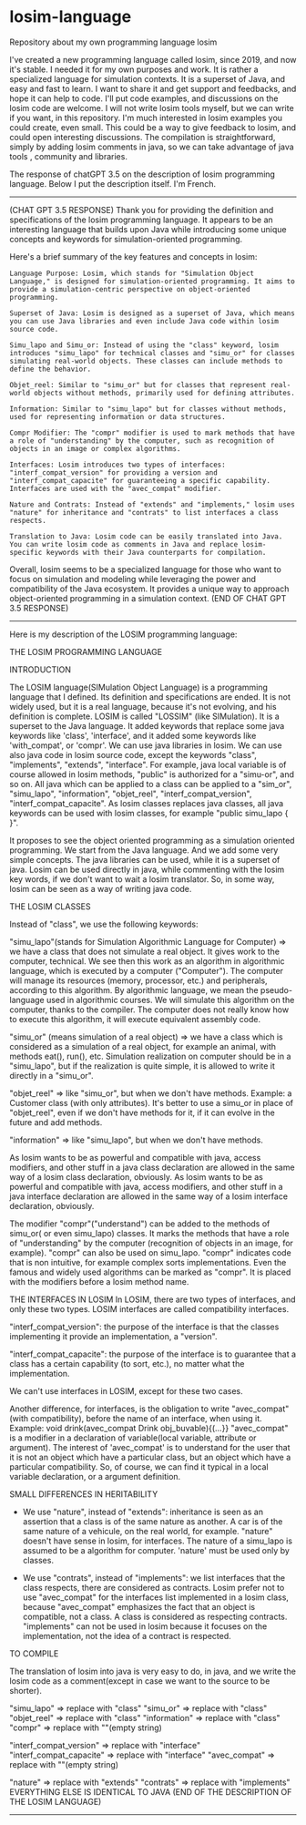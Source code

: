 # losim-language
Repository about my own programming language losim

I've created a new programming language called losim, since 2019, and now it's stable. I needed it for my own purposes and work. It is rather a specialized language for simulation contexts. It is a superset of Java, and easy and fast to learn.
I want to share it and get support and feedbacks, and hope it can help to code. I'll put code examples, and discussions on the losim code are welcome. I will not write losim tools myself, but we can write if you want, in this repository. I'm much interested in losim examples you could create, even small. This could be a way to give feedback to losim, and could open interesting discussions.
The compilation is straightforward, simply by adding losim comments in java, so we can take advantage of java tools , community and libraries.

The response of chatGPT 3.5 on the description of losim programming language. Below I put the description itself.
I'm French.
****************************************************************************************************************
(CHAT GPT 3.5 RESPONSE)
Thank you for providing the definition and specifications of the losim programming language. It appears to be an interesting language that builds upon Java while introducing some unique concepts and keywords for simulation-oriented programming.

Here's a brief summary of the key features and concepts in losim:

    Language Purpose: Losim, which stands for "Simulation Object Language," is designed for simulation-oriented programming. It aims to provide a simulation-centric perspective on object-oriented programming.

    Superset of Java: Losim is designed as a superset of Java, which means you can use Java libraries and even include Java code within losim source code.

    Simu_lapo and Simu_or: Instead of using the "class" keyword, losim introduces "simu_lapo" for technical classes and "simu_or" for classes simulating real-world objects. These classes can include methods to define the behavior.

    Objet_reel: Similar to "simu_or" but for classes that represent real-world objects without methods, primarily used for defining attributes.

    Information: Similar to "simu_lapo" but for classes without methods, used for representing information or data structures.

    Compr Modifier: The "compr" modifier is used to mark methods that have a role of "understanding" by the computer, such as recognition of objects in an image or complex algorithms.

    Interfaces: Losim introduces two types of interfaces: "interf_compat_version" for providing a version and "interf_compat_capacite" for guaranteeing a specific capability. Interfaces are used with the "avec_compat" modifier.

    Nature and Contrats: Instead of "extends" and "implements," losim uses "nature" for inheritance and "contrats" to list interfaces a class respects.

    Translation to Java: Losim code can be easily translated into Java. You can write losim code as comments in Java and replace losim-specific keywords with their Java counterparts for compilation.

Overall, losim seems to be a specialized language for those who want to focus on simulation and modeling while leveraging the power and compatibility of the Java ecosystem. It provides a unique way to approach object-oriented programming in a simulation context.
(END OF CHAT GPT 3.5 RESPONSE)
****************************************************************************************************************
Here is my description of the LOSIM programming language:

THE LOSIM PROGRAMMING LANGUAGE

INTRODUCTION

The LOSIM language(SIMulation Object Language) is a programming language that I defined. Its definition and specifications are ended.
It is not widely used, but it is a real language, because it's not evolving, and his definition is complete.
LOSIM is called "LOSSIM" (like SIMulation). It is a superset to the Java language. It added keywords that replace some java keywords like 'class', 'interface',
and it added some keywords like 'with_compat', or 'compr'.
We can use java libraries in losim. We can use also java code in losim source code, except the keywords "class", "implements", "extends", "interface".
For example, java local variable is of course allowed in losim methods, "public" is authorized for a "simu-or", and so on.
All java which can be applied to a class can be applied to a "sim_or", "simu_lapo", "information", "objet_reel", "interf_compat_version", "interf_compat_capacite".
As losim classes replaces java classes, all java keywords can be used with losim classes, for example "public simu_lapo { }".

It proposes to see the object oriented programming as a simulation oriented programming.
We start from the Java language. And we add some very simple concepts. The java libraries can be used, while it is a superset of java.
Losim can be used directly in java, while commenting with the losim key words, if we don't want to wait a losim translator. So, in some way, losim can be seen as a way of writing java code.

THE LOSIM CLASSES

Instead of "class", we use the following keywords:

"simu_lapo"(stands for Simulation Algorithmic Language for Computer) => we have a class that does not simulate a real object. It gives work to the computer, technical. We see then this work as an algorithm in algorithmic language, which is executed by a computer ("Computer"). The computer will manage its resources (memory, processor, etc.) and peripherals, according to this algorithm. By algorithmic language, we mean the pseudo-language used in algorithmic courses. We will simulate this algorithm on the computer, thanks to the compiler. The computer does not really know how to execute this algorithm, it will execute equivalent assembly code.

"simu_or" (means simulation of a real object) => we have a class which is considered as a simulation of a real object, for example an animal, with methods eat(), run(), etc.
	Simulation realization on computer should be in a "simu_lapo", but if the realization is quite simple, it is allowed to write it directly in a "simu_or".

"objet_reel" => like "simu_or", but when we don't have methods. Example: a Customer class (with only attributes).
	It's better to use a simu_or in place of "objet_reel", even if we don't have methods for it, if it can evolve in the future and add methods.

"information" => like "simu_lapo", but when we don't have methods.

As losim wants to be as powerful and compatible with java, access modifiers, and other stuff in a java class declaration are allowed in the same way of a losim class declaration, obviously.
As losim wants to be as powerful and compatible with java, access modifiers, and other stuff in a java interface declaration are allowed in the same way of a losim interface declaration, obviously.


The modifier "compr"("understand") can be added to the methods of simu_or( or even simu_lapo) classes. It marks the methods that have a role of "understanding" by the computer (recognition of objects in an image, for example). "compr" can also be used on simu_lapo.
	"compr" indicates code that is non intuitive, for example complex sorts implementations. Even the famous and widely used algorithms can be marked as "compr".
	It is placed with the modifiers before a losim method name.

THE INTERFACES IN LOSIM
In LOSIM, there are two types of interfaces, and only these two types. LOSIM interfaces are called compatibility interfaces.

"interf_compat_version": the purpose of the interface is that the classes implementing it provide an implementation, a "version".

"interf_compat_capacite": the purpose of the interface is to guarantee that a class has a certain capability (to sort, etc.), no matter what the implementation.

We can't use interfaces in LOSIM, except for these two cases.

Another difference, for interfaces, is the obligation to write "avec_compat" (with compatibility), before the name of an interface, when using it.
Example: void drink(avec_compat Drink obj_buvable){(...}}
"avec_compat" is a modifier in a declaration of variable(local variable, attribute or argument).
The interest of 'avec_compat' is to understand for the user that it is not an object which have a particular class, but an object which have a particular compatibility.
So, of course, we can find it typical in a local variable declaration, or a argument definition.

SMALL DIFFERENCES IN HERITABILITY

- We use "nature", instead of "extends": inheritance is seen as an assertion that a class is of the same nature as another.
A car is of the same nature of a vehicule, on the real world, for example. "nature" doesn't have sense in losim, for interfaces.
	The nature of a simu_lapo is assumed to be a algorithm for computer. 'nature' must be used only by classes.
	
- We use "contrats", instead of "implements": we list interfaces that the class respects, there are considered as contracts.
Losim prefer not to use "avec_compat" for the interfaces list implemented in a losim class, because "avec_compat" emphasizes  the fact
that an object is compatible, not a class. A class is considered as respecting contracts. "implements" can not be used in losim because
it focuses on the implementation, not the idea of a contract is respected.

TO COMPILE

The translation of losim into java is very easy to do, in java, and we write the losim code as a comment(except in case we want to the source to be shorter).

"simu_lapo" => replace with "class"
"simu_or" => replace with "class"
"objet_reel" => replace with "class"
"information" => replace with "class"
"compr" => replace with ""(empty string)

"interf_compat_version" => replace with "interface"
"interf_compat_capacite" => replace with "interface"
"avec_compat" => replace with ""(empty string)

"nature" => replace with "extends"
"contrats" => replace with "implements"
EVERYTHING ELSE IS IDENTICAL TO JAVA 
(END OF THE DESCRIPTION OF THE LOSIM LANGUAGE)
********************************************************************************
